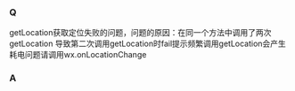 ### Q
getLocation获取定位失败的问题，问题的原因：在同一个方法中调用了两次getLocation 导致第二次调用getLocation时fail提示频繁调用getLocation会产生耗电问题请调用wx.onLocationChange

### A